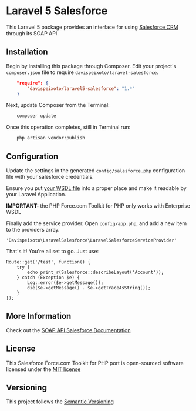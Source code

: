 # Laravel 5 Salesforce

This Laravel 5 package provides an interface for using [Salesforce CRM](http://www.salesforce.com/) through its SOAP API.

## Installation

Begin by installing this package through Composer. Edit your project's `composer.json` file to require `davispeixoto/laravel-salesforce`.
```json
    "require": {
        "davispeixoto/laravel5-salesforce": "1.*"
    }
```

Next, update Composer from the Terminal:
```sh
    composer update
```

Once this operation completes, still in Terminal run:
```sh
	php artisan vendor:publish
```

## Configuration

Update the settings in the generated `config/salesforce.php` configuration file with your salesforce credentials.

Ensure you put [your WSDL file](https://www.salesforce.com/us/developer/docs/api/Content/sforce_api_quickstart_steps_generate_wsdl.htm) into a proper place and make it readable by your Laravel Application. 

**IMPORTANT:** the PHP Force.com Toolkit for PHP only works with Enterprise WSDL

Finally add the service provider. Open `config/app.php`, and add a new item to the providers array.

    'Davispeixoto\LaravelSalesforce\LaravelSalesforceServiceProvider'

That's it! You're all set to go. Just use:

    Route::get('/test', function() {
        try {
            echo print_r(Salesforce::describeLayout('Account'));
        } catch (Exception $e) {
            Log::error($e->getMessage());
            die($e->getMessage() . $e->getTraceAsString());
        }
    });

## More Information

Check out the [SOAP API Salesforce Documentation](http://www.salesforce.com/us/developer/docs/api/index_Left.htm)

## License

This Salesforce Force.com Toolkit for PHP port is open-sourced software licensed under the [MIT license](http://opensource.org/licenses/MIT)

## Versioning

This project follows the [Semantic Versioning](http://semver.org/)

